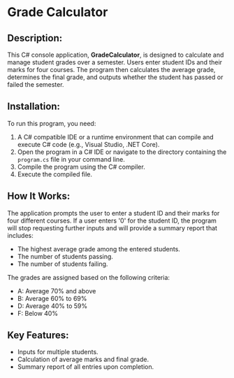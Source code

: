 # Grade Calculator
## Description:
This C# console application, **GradeCalculator**, is designed to calculate and manage student grades over a semester. 
Users enter student IDs and their marks for four courses. The program then calculates the average grade, determines the final grade, and outputs whether the student has passed or failed the semester.

## Installation:
To run this program, you need:
1. A C# compatible IDE or a runtime environment that can compile and execute C# code (e.g., Visual Studio, .NET Core).
2. Open the program in a C# IDE or navigate to the directory containing the `program.cs` file in your command line.
3. Compile the program using the C# compiler.
4. Execute the compiled file.

## How It Works:
The application prompts the user to enter a student ID and their marks for four different courses. If a user enters '0' for the student ID, the program will stop requesting further inputs and will provide a summary report that includes:
- The highest average grade among the entered students.
- The number of students passing.
- The number of students failing.

The grades are assigned based on the following criteria:

- A: Average 70% and above
- B: Average 60% to 69%
- D: Average 40% to 59%
- F: Below 40%

## Key Features:
- Inputs for multiple students.
- Calculation of average marks and final grade.
- Summary report of all entries upon completion.   
